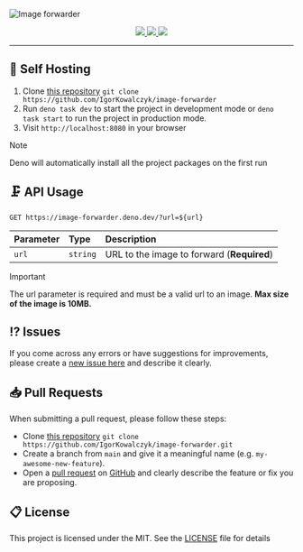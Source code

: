 ![Image forwarder](https://github.com/IgorKowalczyk/image-forwarder/assets/49127376/7d1c53b7-55b3-4071-988b-a62c10a99c88)


<div align="center">
 <a aria-label="Powered by" href="https://image-forwarder.deno.dev/">
  <img src="https://img.shields.io/static/v1?label=Powered%20by&message=Deno&color=blue&logo=deno">
 </a>
 <a aria-label="Github License" href="https://github.com/igorkowalczyk/image-forwarder/blob/main/license.md">
  <img src="https://img.shields.io/github/license/igorkowalczyk/image-forwarder?color=blue&logo=github&label=License">
 </a>
 <a aria-label="Version" href="https://github.com/igorkowalczyk/image-forwarder/releases">
  <img src="https://img.shields.io/github/v/release/igorkowalczyk/image-forwarder?color=blue&logo=github&label=Version">
 </a>
</div>

---

## 🔩 Self Hosting

1. Clone [this repository](https://github.com/igorkowalczyk/image-forwarder) `git clone https://github.com/IgorKowalczyk/image-forwarder`
2. Run `deno task dev` to start the project in development mode or `deno task start` to run the project in production mode.
3. Visit `http://localhost:8080` in your browser

> [!NOTE]
> Deno will automatically install all the project packages on the first run

## 🗜️ API Usage

```http
GET https://image-forwarder.deno.dev/?url=${url}
```

| Parameter | Type     | Description                                |
| :-------- | :------- | :----------------------------------------- |
| `url`     | `string` | URL to the image to forward (**Required**) |

> [!IMPORTANT]
> The url parameter is required and must be a valid url to an image. **Max size of the image is 10MB.**

## ⁉️ Issues

If you come across any errors or have suggestions for improvements, please create a [new issue here](https://github.com/igorkowalczyk/image-forwarder/issues) and describe it clearly.

## 📥 Pull Requests

When submitting a pull request, please follow these steps:

- Clone [this repository](https://github.com/igorkowalczyk/image-forwarder) `git clone https://github.com/IgorKowalczyk/image-forwarder.git`
- Create a branch from `main` and give it a meaningful name (e.g. `my-awesome-new-feature`).
- Open a [pull request](https://github.com/igorkowalczyk/image-forwarder/pulls) on [GitHub](https://github.com/) and clearly describe the feature or fix you are proposing.

## 📋 License

This project is licensed under the MIT. See the [LICENSE](https://github.com/igorkowalczyk/image-forwarder/blob/main/license.md) file for details
